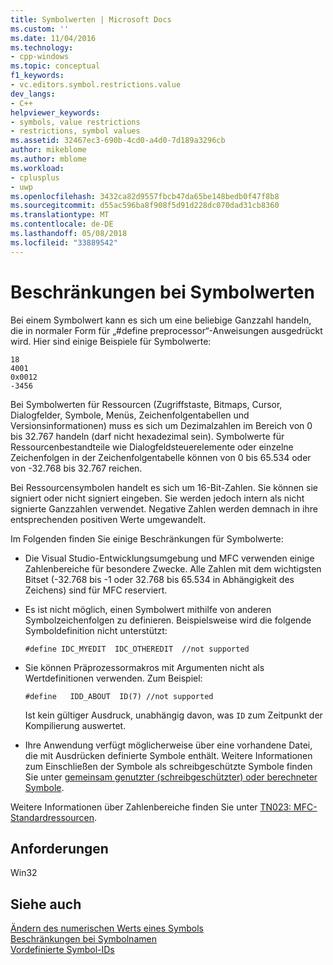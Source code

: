 ```yaml
---
title: Symbolwerten | Microsoft Docs
ms.custom: ''
ms.date: 11/04/2016
ms.technology:
- cpp-windows
ms.topic: conceptual
f1_keywords:
- vc.editors.symbol.restrictions.value
dev_langs:
- C++
helpviewer_keywords:
- symbols, value restrictions
- restrictions, symbol values
ms.assetid: 32467ec3-690b-4cd0-a4d0-7d189a3296cb
author: mikeblome
ms.author: mblome
ms.workload:
- cplusplus
- uwp
ms.openlocfilehash: 3432ca82d9557fbcb47da65be148bedb0f47f8b8
ms.sourcegitcommit: d55ac596ba8f908f5d91d228dc070dad31cb8360
ms.translationtype: MT
ms.contentlocale: de-DE
ms.lasthandoff: 05/08/2018
ms.locfileid: "33889542"
---
```

# <a name="symbol-value-restrictions"></a>Beschränkungen bei Symbolwerten
Bei einem Symbolwert kann es sich um eine beliebige Ganzzahl handeln, die in normaler Form für „#define preprocessor“-Anweisungen ausgedrückt wird. Hier sind einige Beispiele für Symbolwerte:  
  
```  
18  
4001  
0x0012  
-3456  
```  
  
 Bei Symbolwerten für Ressourcen (Zugriffstaste, Bitmaps, Cursor, Dialogfelder, Symbole, Menüs, Zeichenfolgentabellen und Versionsinformationen) muss es sich um Dezimalzahlen im Bereich von 0 bis 32.767 handeln (darf nicht hexadezimal sein). Symbolwerte für Ressourcenbestandteile wie Dialogfeldsteuerelemente oder einzelne Zeichenfolgen in der Zeichenfolgentabelle können von 0 bis 65.534 oder von -32.768 bis 32.767 reichen.  
  
 Bei Ressourcensymbolen handelt es sich um 16-Bit-Zahlen. Sie können sie signiert oder nicht signiert eingeben. Sie werden jedoch intern als nicht signierte Ganzzahlen verwendet. Negative Zahlen werden demnach in ihre entsprechenden positiven Werte umgewandelt.  
  
 Im Folgenden finden Sie einige Beschränkungen für Symbolwerte:  
  
-   Die Visual Studio-Entwicklungsumgebung und MFC verwenden einige Zahlenbereiche für besondere Zwecke. Alle Zahlen mit dem wichtigsten Bitset (-32.768 bis -1 oder 32.768 bis 65.534 in Abhängigkeit des Zeichens) sind für MFC reserviert.  
  
-   Es ist nicht möglich, einen Symbolwert mithilfe von anderen Symbolzeichenfolgen zu definieren. Beispielsweise wird die folgende Symboldefinition nicht unterstützt:  
  
    ```  
    #define IDC_MYEDIT  IDC_OTHEREDIT  //not supported  
    ```  
  
-   Sie können Präprozessormakros mit Argumenten nicht als Wertdefinitionen verwenden. Zum Beispiel:  
  
    ```  
    #define   IDD_ABOUT  ID(7) //not supported  
    ```  
  
     Ist kein gültiger Ausdruck, unabhängig davon, was `ID` zum Zeitpunkt der Kompilierung auswertet.  
  
-   Ihre Anwendung verfügt möglicherweise über eine vorhandene Datei, die mit Ausdrücken definierte Symbole enthält. Weitere Informationen zum Einschließen der Symbole als schreibgeschützte Symbole finden Sie unter [gemeinsam genutzter (schreibgeschützter) oder berechneter Symbole](../windows/including-shared-read-only-or-calculated-symbols.md).  
  
 Weitere Informationen über Zahlenbereiche finden Sie unter [TN023: MFC-Standardressourcen](../mfc/tn023-standard-mfc-resources.md).  
  

  
## <a name="requirements"></a>Anforderungen  
 Win32  
  
## <a name="see-also"></a>Siehe auch  
 [Ändern des numerischen Werts eines Symbols](../windows/changing-a-symbol-s-numeric-value.md)   
 [Beschränkungen bei Symbolnamen](../windows/symbol-name-restrictions.md)   
 [Vordefinierte Symbol-IDs](../windows/predefined-symbol-ids.md)